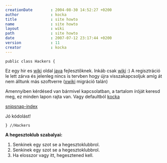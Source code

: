 ```yaml
---
creationDate        : 2004-08-30 14:52:27 +0200 
author              : kocka 
title               : site howto 
name                : site howto 
layout              : wiki 
path                : site howto 
date                : 2007-07-12 23:17:44 +0200 
version             : 11 
creator             : kocka 
---
```

```
public class Hackers {
```

Ez egy hir es [wiki](wiki.html) oldal [java](java.html) fejlesztőknek. Inkáb csak [wiki](wiki.html) :)
A regisztráció le lett zárva és jelenleg nincs is tervben hogy újra visszakapcsoljuk amíg át nem álltunk más szoftverre ([xwiki](xwiki.html) migráció talán)

Amennyiben kérdésed van bármivel kapcsolatban, a tartalom íróját keresd meg, ez minden lapon rajta van. Vagy defaultból [kocka](kocka.html)



[snipsnap-index](snipsnap-index.html)

Jó kódolást!

```
} //Hackers
```

__A hegesztoklub szabalyai:__

1.   Senkinek egy szot se a hegesztoklubbrol.
1.   Senkinek egy szot se a hegesztoklubbrol.
1.   Ha elosszor vagy itt, hegesztened kell.
